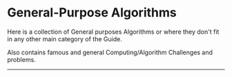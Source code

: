General-Purpose Algorithms 
=======================

Here is a collection of General purposes Algorithms or where they don't fit in any other main category of the Guide.

Also contains famous and general Computing/Algorithm Challenges and problems.





-----------------------------------------------------------------------------------------------------